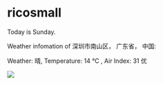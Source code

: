 # ricosmall

Today is Sunday.

Weather infomation of 深圳市南山区， 广东省， 中国: 

Weather: 晴, Temperature: 14 ℃ , Air Index: 31 优

<img src="https://github-readme-stats.vercel.app/api?username=ricosmall&show_icons=true" />
